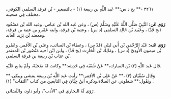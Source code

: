 ٣٢٦١ -** بخ د س:** عَبد اللَّهِ بن ربيعة (١) - بالتصغير - بْن فرقد السلمي الكوفي، مختلف فِي صحبته.

**رَوَى عَن:** النَّبِيّ صَلَّى اللَّهُ عَلَيْهِ وسَلَّمَ (س) ، وعن عَبد الله بْن عباس، وعبد الله بْن مَسْعُود (بخ قَدْ) ، وعُبَيد بْن خَالِد السلمي (د س) ، وعتبة بْن فرقد، وابنه عَمْرو بن عتبة بن فرقة، ومعضد بْن يَزِيد العابد.

**رَوَى عَنه:** عَبْد الرَّحْمَنِ بْن أَبي ليلى (قَدْ س) ، وعطاء بْن السائب، وعلي بْن الأقمر، وعَمْرو بْن ميمون الأَودِيّ (د س) ، ومَالِك بْن الْحَارِث (بخ قَدْ) ، وابن ابْن أخيه مَنْصُور بْن المعتمر بْن عتاب بْن ربيعة بن فرقة السلمي.

قال عَبد اللَّهِ (٢) بْن المبارك،** عَنْ شُعْبَة فِي حَدِيثه:** وكانت لهُ صُحبَةٌ، ولَمْ يتابع عَلَيْهِ.

وَقَال سُفْيَان (٣) ،** عَنْ عَلِي بْن الأقمر:** رأيت عَبد اللَّهِ بْن ربيعة يمشي ويبكي،** ويَقُول:** شغلوني عن الصلاة.وذكره ابنُ حِبَّان فِي التابعين من كتاب "الثقات" (١) .

رَوَى لَهُ البخاري في "الأدب"، وأبو داود، والنَّسَائي.